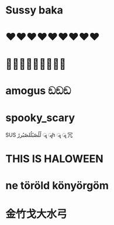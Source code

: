 # Sussy baka
# ❤️️❤️️❤️️❤️️❤️️❤️️❤️️❤️️❤️️
# 👨‍👨‍👦👨‍👨‍👦👨‍👨‍👦
# amogus ඞඞඞ
# spooky_scary
SUS
لُلُصّبُلُلصّبُررً ॣ ॣh ॣ ॣ 冗
# THIS IS HALOWEEN
# ne töröld könyörgöm
# 金竹戈大水弓
